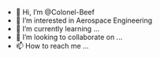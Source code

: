 - 👋 Hi, I’m @Colonel-Beef
- 👀 I’m interested in Aerospace Engineering
- 🌱 I’m currently learning ...
- 💞️ I’m looking to collaborate on ...
- 📫 How to reach me ...

<!---
Colonel-Beef/Colonel-Beef is a ✨ special ✨ repository because its `README.md` (this file) appears on your GitHub profile.
You can click the Preview link to take a look at your changes.
--->
